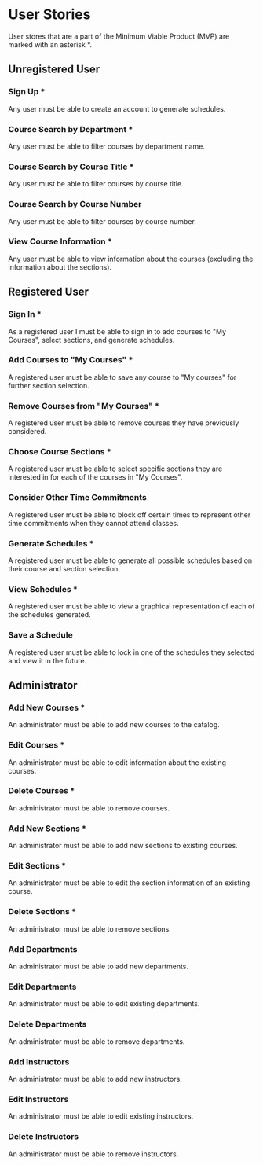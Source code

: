 # User Stories
User stores that are a part of the Minimum Viable Product (MVP) are marked with an asterisk *.

## Unregistered User

### Sign Up *
Any user must be able to create an account to generate schedules.

### Course Search by Department *
Any user must be able to filter courses by department name.

### Course Search by Course Title *
Any user must be able to filter courses by course title.

### Course Search by Course Number
Any user must be able to filter courses by course number.

### View Course Information *
Any user must be able to view information about the courses (excluding the information about the sections).

## Registered User

### Sign In *
As a registered user I must be able to sign in to add courses to "My Courses", select sections, and generate schedules.

### Add Courses to "My Courses" *
A registered user must be able to save any course to "My courses" for further section selection.

### Remove Courses from "My Courses" *
A registered user must be able to remove courses they have previously considered.

### Choose Course Sections *
A registered user must be able to select specific sections they are interested in for each of the courses in "My Courses".

### Consider Other Time Commitments
A registered user must be able to block off certain times to represent other time commitments when they cannot attend classes.

### Generate Schedules *
A registered user must be able to generate all possible schedules based on their course and section selection.

### View Schedules *
A registered user must be able to view a graphical representation of each of the schedules generated.

### Save a Schedule
A registered user must be able to lock in one of the schedules they selected and view it in the future.

## Administrator

### Add New Courses *
An administrator must be able to add new courses to the catalog.

### Edit Courses *
An administrator must be able to edit information about the existing courses.

### Delete Courses *
An administrator must be able to remove courses.

### Add New Sections *
An administrator must be able to add new sections to existing courses.

### Edit Sections *
An administrator must be able to edit the section information of an existing course.

### Delete Sections *
An administrator must be able to remove sections.

### Add Departments
An administrator must be able to add new departments.

### Edit Departments
An administrator must be able to edit existing departments.

### Delete Departments
An administrator must be able to remove departments.

### Add Instructors
An administrator must be able to add new instructors.

### Edit Instructors
An administrator must be able to edit existing instructors.

### Delete Instructors
An administrator must be able to remove instructors.
